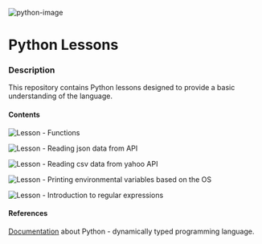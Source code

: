 ![python-image][python-image]

Python Lessons
==============


### Description

This repository contains Python lessons designed to provide a basic understanding of the language.

#### Contents

![Lesson][Lesson-image1] - Functions

![Lesson][Lesson-image2] - Reading json data from API

![Lesson][Lesson-image3] - Reading csv data from yahoo API

![Lesson][Lesson-image4] - Printing environmental variables based on the OS

![Lesson][Lesson-image5] - Introduction to regular expressions

#### References

[Documentation](https://docs.python.org/3/) about Python - dynamically typed programming language.

[python-image]: http://www.computeracademy.com.hk/images/course_slider/python-programming_banner.jpg
[Lesson-image1]: https://img.shields.io/badge/Lesson-1-blue.svg?style=plastic
[Lesson-image2]: https://img.shields.io/badge/Lesson-2-blue.svg?style=plastic
[Lesson-image3]: https://img.shields.io/badge/Lesson-3-blue.svg?style=plastic
[Lesson-image4]: https://img.shields.io/badge/Lesson-4-blue.svg?style=plastic
[Lesson-image5]: https://img.shields.io/badge/Lesson-5-blue.svg?style=plastic
